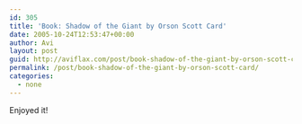 ```yaml
---
id: 305
title: 'Book: Shadow of the Giant by Orson Scott Card'
date: 2005-10-24T12:53:47+00:00
author: Avi
layout: post
guid: http://aviflax.com/post/book-shadow-of-the-giant-by-orson-scott-card/
permalink: /post/book-shadow-of-the-giant-by-orson-scott-card/
categories:
  - none
---
```

Enjoyed it!